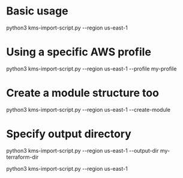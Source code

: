 # Basic usage
python3 kms-import-script.py --region us-east-1

# Using a specific AWS profile
python3 kms-import-script.py --region us-east-1 --profile my-profile

# Create a module structure too
python3 kms-import-script.py --region us-east-1 --create-module

# Specify output directory
python3 kms-import-script.py --region us-east-1 --output-dir my-terraform-dir


python3 kms-import-script.py --region us-east-1
